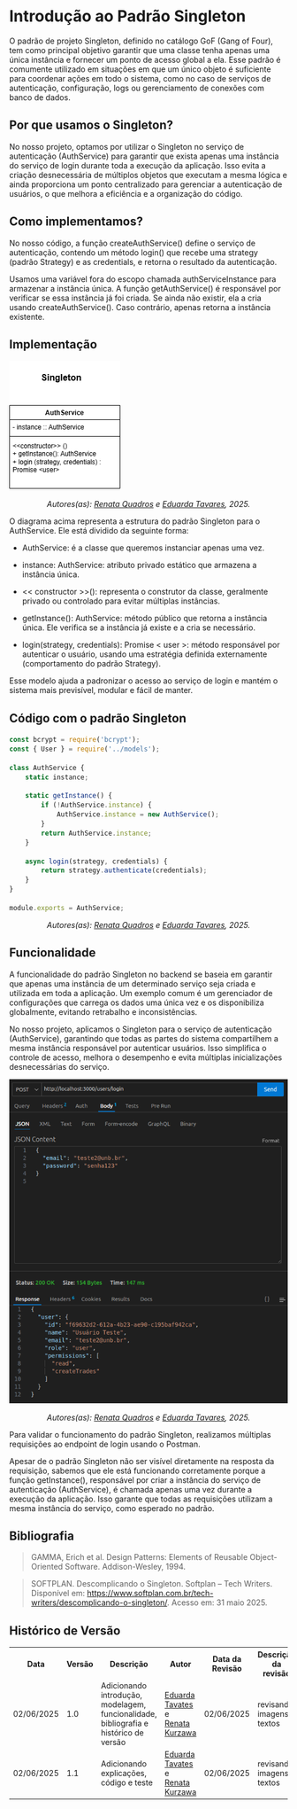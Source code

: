 # Introdução ao Padrão Singleton

O padrão de projeto Singleton, definido no catálogo GoF (Gang of Four), tem como principal objetivo garantir que uma classe tenha apenas uma única instância e fornecer um ponto de acesso global a ela. Esse padrão é comumente utilizado em situações em que um único objeto é suficiente para coordenar ações em todo o sistema, como no caso de serviços de autenticação, configuração, logs ou gerenciamento de conexões com banco de dados.

## Por que usamos o Singleton?

No nosso projeto, optamos por utilizar o Singleton no serviço de autenticação (AuthService) para garantir que exista apenas uma instância do serviço de login durante toda a execução da aplicação. Isso evita a criação desnecessária de múltiplos objetos que executam a mesma lógica e ainda proporciona um ponto centralizado para gerenciar a autenticação de usuários, o que melhora a eficiência e a organização do código.

## Como implementamos?

No nosso código, a função createAuthService() define o serviço de autenticação, contendo um método login() que recebe uma strategy (padrão Strategy) e as credentials, e retorna o resultado da autenticação.

Usamos uma variável fora do escopo chamada authServiceInstance para armazenar a instância única. A função getAuthService() é responsável por verificar se essa instância já foi criada. Se ainda não existir, ela a cria usando createAuthService(). Caso contrário, apenas retorna a instância existente.

## Implementação 

![Exemplo de modelagem usando o padrão Singleton](../../../../singleton.drawio.png)

<p align="center"><em>Autores(as): <a href="https://github.com/RenataKurzawa">Renata Quadros</a> e <a href="https://github.com/erteduarda">Eduarda Tavares</a>, 2025.</em></p>



O diagrama acima representa a estrutura do padrão Singleton para o AuthService. Ele está dividido da seguinte forma:

- AuthService: é a classe que queremos instanciar apenas uma vez.

- instance: AuthService: atributo privado estático que armazena a instância única.

- << constructor >>(): representa o construtor da classe, geralmente privado ou controlado para evitar múltiplas instâncias.

+ getInstance(): AuthService: método público que retorna a instância única. Ele verifica se a instância já existe e a cria se necessário.

+ login(strategy, credentials): Promise < user >: método responsável por autenticar o usuário, usando uma estratégia definida externamente (comportamento do padrão Strategy).

Esse modelo ajuda a padronizar o acesso ao serviço de login e mantém o sistema mais previsível, modular e fácil de manter.


## Código com o padrão Singleton
```javascript
const bcrypt = require('bcrypt');
const { User } = require('../models');

class AuthService {
    static instance;

    static getInstance() {
        if (!AuthService.instance) {
            AuthService.instance = new AuthService();
        }
        return AuthService.instance;
    }

    async login(strategy, credentials) {
        return strategy.authenticate(credentials);
    }
}

module.exports = AuthService;
``` 
<p align="center"><em>Autores(as): <a href="https://github.com/RenataKurzawa">Renata Quadros</a> e <a href="https://github.com/erteduarda">Eduarda Tavares</a>, 2025.</em></p>

## Funcionalidade

A funcionalidade do padrão Singleton no backend se baseia em garantir que apenas uma instância de um determinado serviço seja criada e utilizada em toda a aplicação. Um exemplo comum é um gerenciador de configurações que carrega os dados uma única vez e os disponibiliza globalmente, evitando retrabalho e inconsistências.

No nosso projeto, aplicamos o Singleton para o serviço de autenticação (AuthService), garantindo que todas as partes do sistema compartilhem a mesma instância responsável por autenticar usuários. Isso simplifica o controle de acesso, melhora o desempenho e evita múltiplas inicializações desnecessárias do serviço.


![Teste](../../../../testeSingleton.png)

<p align="center"><em>Autores(as): <a href="https://github.com/RenataKurzawa">Renata Quadros</a> e <a href="https://github.com/erteduarda">Eduarda Tavares</a>, 2025.</em></p>

Para validar o funcionamento do padrão Singleton, realizamos múltiplas requisições ao endpoint de login usando o Postman.

Apesar de o padrão Singleton não ser visível diretamente na resposta da requisição, sabemos que ele está funcionando corretamente porque a função getInstance(), responsável por criar a instância do serviço de autenticação (AuthService), é chamada apenas uma vez durante a execução da aplicação. Isso garante que todas as requisições utilizam a mesma instância do serviço, como esperado no padrão.

## Bibliografia

> GAMMA, Erich et al. Design Patterns: Elements of Reusable Object-Oriented Software. Addison-Wesley, 1994.

> SOFTPLAN. Descomplicando o Singleton. Softplan – Tech Writers. Disponível em: https://www.softplan.com.br/tech-writers/descomplicando-o-singleton/. Acesso em: 31 maio 2025.

## Histórico de Versão

<div align="center">
    <table>
        <tr>
            <th>Data</th>
            <th>Versão</th>
            <th>Descrição</th>
            <th>Autor</th>
            <th>Data da Revisão</th>
            <th>Descrição da revisão</th>
            <th>Revisor</th>
        </tr>
        <tr>
            <td>02/06/2025</td>
            <td>1.0</td>
            <td>Adicionando introdução, modelagem, funcionalidade, bibliografia e histórico de versão</td>
            <td><a href="https://github.com/erteduarda">Eduarda Tavates</a> e <a href="https://github.com/RenataKurzawa">Renata Kurzawa</a></td>
            <td>02/06/2025</td>
            <td>revisando imagens e textos</td>
            <td><a href="https://github.com/Jagaima">Davi</a></td>
        </tr>
        <tr>
            <td>02/06/2025</td>
            <td>1.1</td>
            <td>Adicionando explicações, código e teste</td>
            <td><a href="https://github.com/erteduarda">Eduarda Tavates</a> e <a href="https://github.com/RenataKurzawa">Renata Kurzawa</a></td>
            <td>02/06/2025</td>
            <td>revisando imagens e textos</td>
            <td><a href="https://github.com/Jagaima">Davi</a></td>
        </tr>
    </table>
</div>